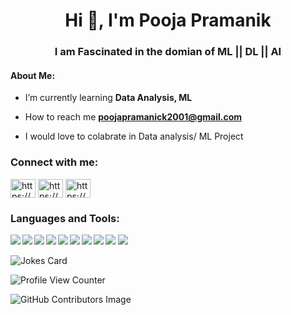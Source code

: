 <h1 align="center">Hi 👋, I'm Pooja Pramanik</h1>
<h3 align="center">I am Fascinated in the domian of ML || DL || AI</h3>
<h4 align="left">About Me:</h4>

-  I’m currently learning **Data Analysis, ML**

- How to reach me **poojapramanick2001@gmail.com**

- I would love to colabrate in Data analysis/ ML Project

<h3 align="left">Connect with me:</h3>
<p align="left">
<a href="https://www.linkedin.com/in/pooja-pramanik-9b65211b6/" target="blank"><img align="center" src="https://raw.githubusercontent.com/rahuldkjain/github-profile-readme-generator/master/src/images/icons/Social/linked-in-alt.svg" alt="https://www.linkedin.com/in/pooja-pramanik-9b65211b6/" height="30" width="40" /></a>
<a href="https://www.kaggle.com/poojapramanik" target="blank"><img align="center" src="https://raw.githubusercontent.com/rahuldkjain/github-profile-readme-generator/master/src/images/icons/Social/kaggle.svg" alt="https://www.kaggle.com/poojapramanik" height="30" width="40" /></a>
<a href="https://www.hackerrank.com/poojapramanik" target="blank"><img align="center" src="https://raw.githubusercontent.com/rahuldkjain/github-profile-readme-generator/master/src/images/icons/Social/hackerrank.svg" alt="https://www.hackerrank.com/poojapramanik" height="30" width="40" /></a>
</p>

<h3 align="left">Languages and Tools:</h3>
<img align="left" src="https://img.shields.io/badge/-PYTHON-3776AB?logo=PYTHON&logoColor=fff" /> <img align="left" src="https://img.shields.io/badge/-PANDAS-150458?logo=PANDAS&logoColor=fff" /> <img align="left" src="https://img.shields.io/badge/-NUMPY-013243?logo=NUMPY&logoColor=fff" /> <img align ="left" src = "https://img.shields.io/badge/-MATPLOTLIB-7F2B7B?logo=MATPLOTLIB&logoColor=fff%22" /> <img align = "left" src  ="https://img.shields.io/badge/-SEABORN-68BC71 logo=SEABORN&logoColor=fff%22" /> <img align="left" src="https://img.shields.io/badge/-SKLEARN-F7931E?logo=SCIKIT-LEARN&logoColor=fff%22" /> <img align="left"  src="https://img.shields.io/badge/-JUPYTER-F37626?logo=JUPYTER&logoColor=fff%22" /> <img src="https://img.shields.io/badge/-GOOGLE%20COLAB-F9AB00?logo=GOOGLE%20COLAB&logoColor=fff%22" />

<img align="left" src="https://github-readme-stats.vercel.app/api?username=pramanik4&&show_icons=true&title_color=F4C2C2&icon_color=F4C2C2&text_color=F4C2C2&bg_color=000000">

<img align="bottom" src="https://github-readme-stats.vercel.app/api/top-langs/?username=pramanik4&&show_icons=true&theme=radical">

![Jokes Card](https://readme-jokes.vercel.app/api)

![Profile View Counter](https://komarev.com/ghpvc/?username=Pramanik4)

![GitHub Contributors Image](https://contrib.rocks/image?repo=Pramanik4)

